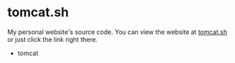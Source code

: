 # tomcat.sh
My personal website's source code.
You can view the website at <a href="https://www.tomcat.sh">tomcat.sh</a> or just click the link right there.
- tomcat
